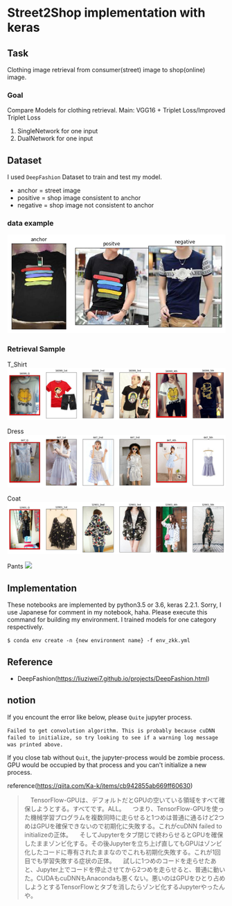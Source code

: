 # Street2Shop implementation with keras

## Task
Clothing image retrieval from consumer(street) image to shop(online) image.

### Goal
Compare Models for clothing retrieval.
Main: VGG16 + Triplet Loss/Improved Triplet Loss
1. SingleNetwork for one input
2. DualNetwork for one input
## Dataset
I used `DeepFashion` Dataset to train and test my model.
- anchor = street image
- positive = shop image consistent to anchor
- negative = shop image not consistent to anchor

###  data example
![](./readme_imgs/tripletSample.png)

### Retrieval Sample
T_Shirt
![](./readme_imgs/16099.png)

Dress
![](./readme_imgs/647.png)

Coat
![](./readme_imgs/12901.png)

Pants
![](./readme_imgs/19332.png)

## Implementation
These notebooks are implemented by python3.5 or 3.6, keras 2.2.1. Sorry, I use Japanese for comment in my notebook, haha.
Please execute this command for building my environment.
I trained models for one category respectively.

```shell
$ conda env create -n {new environment name} -f env_zkk.yml
```

## Reference
- DeepFashion(https://liuziwei7.github.io/projects/DeepFashion.html)

## notion
If you encount the error like below, please `Quite` jupyter process.

```
Failed to get convolution algorithm. This is probably because cuDNN failed to initialize, so try looking to see if a warning log message was printed above.
```
If you close tab without `Quit`, the jupyter-process would be zombie process. 
GPU would be occupied by that process and you can't initialize a new process.

reference(https://qiita.com/Ka-k/items/cb942855ab669ff60630)
> 　TensorFlow-GPUは、デフォルトだとGPUの空いている領域をすべて確保しようとする。すべてです。ALL。
　つまり、TensorFlow-GPUを使った機械学習プログラムを複数同時に走らせると1つめは普通に通るけど2つめはGPUを確保できないので初期化に失敗する。これがcuDNN failed to initializeの正体。
　そしてJupyterをタブ閉じで終わらせるとGPUを確保したままゾンビ化する。その後Jupyterを立ち上げ直してもGPUはゾンビ化したコードに専有されたままなのでこれも初期化失敗する。これが1回目でも学習失敗する症状の正体。
　試しに1つめのコードを走らせたあと、Jupyter上でコードを停止させてから2つめを走らせると、普通に動いた。CUDAもcuDNNもAnacondaも悪くない。悪いのはGPUをひとり占めしようとするTensorFlowとタブを消したらゾンビ化するJupyterやったんや。
 

